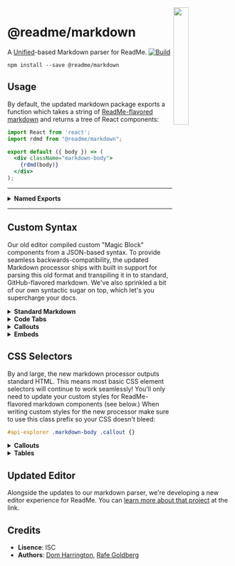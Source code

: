 <img align=right width=26% src=http://owlbert.io/images/owlberts-png/Reading.psd.png>

@readme/markdown
===

A [Unified](https://github.com/unifiedjs)-based Markdown parser for ReadMe. [![Build](https://github.com/readmeio/api-explorer/workflows/CI/badge.svg)](https://github.com/readmeio/api-explorer/tree/master/packages/markdown)

```
npm install --save @readme/markdown
```

## Usage

By default, the updated markdown package exports a function which takes a string of [ReadMe-flavored markdown](#readme-flavored-syntax) and returns a tree of React components:

```jsx
import React from 'react';
import rdmd from "@readme/markdown";

export default ({ body }) => (
  <div className="markdown-body">
    {rdmd(body)}
  </div>
);
```

<hr><details>
<summary><b>Named Exports</b></summary>

---

In addition to the default React processor, the package exports a few other methods for transforming ReadMe-flavored markdown:

```jsx
import * as rdmd from "@readme/markdown";
```

Which will give you the following:

| Export        | Description                                    | Arguments        |
| -------------:|:---------------------------------------------- |:---------------- |
| *`react`*     |_default;_ returns a VDOM tree object           | `text`, `options`|
| *`html`*      | transform markdown in to HTML                  | `text`, `options`|
| *`ast`*       | transform markdown to an mdast object          | `text`, `options`|
| *`md`*        | transform mdast in to ReadMe-flavored markdown | `tree`, `options`|
| *`normalize`* | normalize magic block syntax pre-processing    | `text`           |
| *`utils`*     | default `options`, React contexts, other utils | N/A              |

</details><hr>

## Custom Syntax

Our old editor compiled custom "Magic Block" components from a JSON-based syntax. To provide seamless backwards-compatibility, the updated Markdown processor ships with built in support for parsing this old format and transpiling it in to standard, GitHub-flavored markdown. We've also sprinkled a bit of our own syntactic sugar on top, which let's you supercharge your docs.

<details>
  <summary><b>Standard Markdown</b></summary><br>

- images
- lists
- tables
- headings
- inline decorations (link, bold, and emphasis tags, etc)

</details>
<details>
  <summary><b>Code Tabs</b></summary><br>

A tabbed interface for displaying multiple code blocks. These are written nearly identically to a series of vanilla markdown code snippets, except for their distinct *lack* of an additional line break separating each subsequent block:

    ```javascript
    export sum from 'sum';
    export sub from 'sub';
    ```
    ```javascript sum.js
    export sum = (a, b) => a + b
    ```
    ```javascript sub.js
    export sub = (a, b) => a - b
    ```

</details>

<details>
  <summary><b>Callouts</b></summary><br>

Callouts are very similar to blockquotes in both display and syntax. They are defined by a title with an initial emoji, which determines the callout's theme:

    > ❗️ Watch Out
    >
    > This is a callout using the error theme.

There are five potential themes:

| Emoji Prefix | Callout Theme |
|:-----:|:------------|
|📘|`.info` (blue theme)|
|👍|`.okay` (green theme)|
|⚠️|`.warn` (orange theme)|
|❗️|`.error` (red theme)|
|*...rest*|`N/A` (gray theme)|

</details>
<details>
  <summary><b>Embeds</b></summary><br>

Embeds are written as links, with their title set to `@embed`:

    [Embed Title](https://youtu.be/8bh238ekw3 "@embed")

</details>

## CSS Selectors

By and large, the new markdown processor outputs standard HTML. This means most basic CSS element selectors will continue to work seamlessly! You'll only need to update your custom styles for ReadMe-flavored markdown components (see below.) When writing custom styles for the new processor make sure to use this class prefix so your CSS doesn't bleed:

```css
#api-explorer .markdown-body .callout {}
```

<details>
  <summary><b>Callouts</b></summary><br>

Customize the default callout theme:

```scss
#api-explorer .markdown-body .callout {
  background: lightblue;
  border-color: dodgerblue;
}
```

Override the built-in theme styles:

```scss
#api-explorer .markdown-body .callout {}       // gray (default)
#api-explorer .markdown-body .callout_info {}  // blue
#api-explorer .markdown-body .callout_okay {}  // green
#api-explorer .markdown-body .callout_warn {}  // orange
#api-explorer .markdown-body .callout_error {} // red
```

</details>

<details>
  <summary><b>Tables</b></summary><br>

Tables are no longer wrapped in extra divs, and have a simplified baseline display that more closely mirrors standard markdown implementations. They should be easier to style.

```css
#api-explorer .markdown-body table {}
#api-explorer .markdown-body tr {}
#api-explorer .markdown-body th {}
#api-explorer .markdown-body td {}
```

</details>

## Updated Editor

Alongside the updates to our markdown parser, we're developing a new editor experience for ReadMe. You can [learn more about that project](https://github.com/readmeio/editor#readme-editor) at the link.

## Credits

- **Lisence**: ISC
- **Authors**: [Dom Harrington](https://github.com/domharrington/), [Rafe Goldberg](https://github.com/rafegoldberg)
